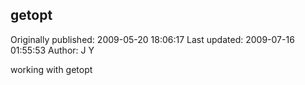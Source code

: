 ## getopt 
Originally published: 2009-05-20 18:06:17 
Last updated: 2009-07-16 01:55:53 
Author: J Y 
 
working with getopt